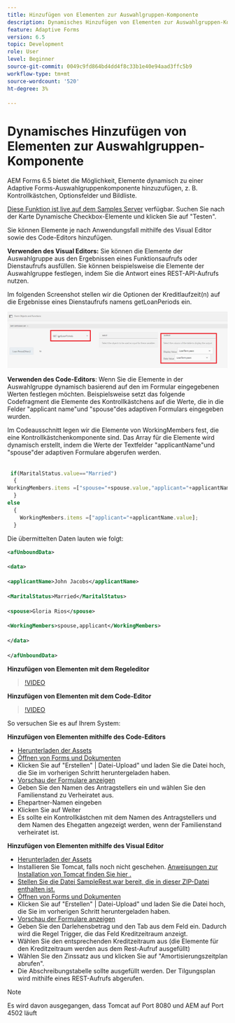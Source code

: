 ```yaml
---
title: Hinzufügen von Elementen zur Auswahlgruppen-Komponente
description: Dynamisches Hinzufügen von Elementen zur Auswahlgruppen-Komponente
feature: Adaptive Forms
version: 6.5
topic: Development
role: User
level: Beginner
source-git-commit: 0049c9fd864bd4dd4f8c33b1e40e94aad3ffc5b9
workflow-type: tm+mt
source-wordcount: '520'
ht-degree: 3%

---
```




# Dynamisches Hinzufügen von Elementen zur Auswahlgruppen-Komponente

AEM Forms 6.5 bietet die Möglichkeit, Elemente dynamisch zu einer Adaptive Forms-Auswahlgruppenkomponente hinzuzufügen, z. B. Kontrollkästchen, Optionsfelder und Bildliste.

[Diese Funktion ist live auf dem Samples Server](https://forms.enablementadobe.com/content/samples/samples.html?query=0#collapse1) verfügbar. Suchen Sie nach der Karte Dynamische Checkbox-Elemente und klicken Sie auf &quot;Testen&quot;.


Sie können Elemente je nach Anwendungsfall mithilfe des Visual Editor sowie des Code-Editors hinzufügen.

**Verwenden des Visual Editors:** Sie können die Elemente der Auswahlgruppe aus den Ergebnissen eines Funktionsaufrufs oder Dienstaufrufs ausfüllen. Sie können beispielsweise die Elemente der Auswahlgruppe festlegen, indem Sie die Antwort eines REST-API-Aufrufs nutzen.

Im folgenden Screenshot stellen wir die Optionen der Kreditlaufzeit(n) auf die Ergebnisse eines Dienstaufrufs namens getLoanPeriods ein.

![Regeleditor](assets/ruleeditor.png)

**Verwenden des Code-Editors**: Wenn Sie die Elemente in der Auswahlgruppe dynamisch basierend auf den im Formular eingegebenen Werten festlegen möchten. Beispielsweise setzt das folgende Codefragment die Elemente des Kontrollkästchens auf die Werte, die in die Felder &quot;applicant name&quot;und &quot;spouse&quot;des adaptiven Formulars eingegeben wurden.

Im Codeausschnitt legen wir die Elemente von WorkingMembers fest, die eine Kontrollkästchenkomponente sind. Das Array für die Elemente wird dynamisch erstellt, indem die Werte der Textfelder &quot;applicantName&quot;und &quot;spouse&quot;der adaptiven Formulare abgerufen werden.

```javascript
 
 if(MaritalStatus.value=="Married")
  {
WorkingMembers.items =["spouse="+spouse.value,"applicant="+applicantName.value];
  }
else
  {
    WorkingMembers.items =["applicant="+applicantName.value];
  }
```

Die übermittelten Daten lauten wie folgt:

```xml
<afUnboundData>

<data>

<applicantName>John Jacobs</applicantName>

<MaritalStatus>Married</MaritalStatus>

<spouse>Gloria Rios</spouse>

<WorkingMembers>spouse,applicant</WorkingMembers>

</data>

</afUnboundData>
```

**Hinzufügen von Elementen mit dem Regeleditor**

>[!VIDEO](https://video.tv.adobe.com/v/26847?quality=12&learn=on)

**Hinzufügen von Elementen mit dem Code-Editor**

>[!VIDEO](https://video.tv.adobe.com/v/26848?quality=12&learn=on)

So versuchen Sie es auf Ihrem System:

**Hinzufügen von Elementen mithilfe des Code-Editors**

* [Herunterladen der Assets](assets/usingthecodeeditor.zip)
* [Öffnen von Forms und Dokumenten](http://localhost:4502/aem/forms.html/content/dam/formsanddocuments)
* Klicken Sie auf &quot;Erstellen&quot; | Datei-Upload&quot; und laden Sie die Datei hoch, die Sie im vorherigen Schritt heruntergeladen haben.
* [Vorschau der Formulare anzeigen](http://localhost:4502/content/dam/formsanddocuments/simpleform/jcr:content?wcmmode=disabled)
* Geben Sie den Namen des Antragstellers ein und wählen Sie den Familienstand zu Verheiratet aus.
* Ehepartner-Namen eingeben
* Klicken Sie auf Weiter
* Es sollte ein Kontrollkästchen mit dem Namen des Antragstellers und dem Namen des Ehegatten angezeigt werden, wenn der Familienstand verheiratet ist.

**Hinzufügen von Elementen mithilfe des Visual Editor**

* [Herunterladen der Assets](assets/usingthevisualeditor.zip)
* Installieren Sie Tomcat, falls noch nicht geschehen. [Anweisungen zur Installation von Tomcat finden Sie hier .](https://experienceleague.adobe.com/docs/experience-manager-learn/forms/ic-print-channel-tutorial/introduction.html)
* [Stellen Sie die Datei SampleRest.war bereit, die in dieser ZIP-Datei enthalten ist.](https://experienceleague.adobe.com/docs/experience-manager-learn/forms/assets/common-osgi-bundles/sample-rest.zip)
* [Öffnen von Forms und Dokumenten](http://localhost:4502/aem/forms.html/content/dam/formsanddocuments)
* Klicken Sie auf &quot;Erstellen&quot; | Datei-Upload&quot; und laden Sie die Datei hoch, die Sie im vorherigen Schritt heruntergeladen haben.
* [Vorschau der Formulare anzeigen](http://localhost:4502/content/dam/formsanddocuments/amortizationschedule/jcr:content?wcmmode=disabled)
* Geben Sie den Darlehensbetrag und den Tab aus dem Feld ein. Dadurch wird die Regel Trigger, die das Feld Kreditzeitraum anzeigt.
* Wählen Sie den entsprechenden Kreditzeitraum aus (die Elemente für den Kreditzeitraum werden aus dem Rest-Aufruf ausgefüllt)
* Wählen Sie den Zinssatz aus und klicken Sie auf &quot;Amortisierungszeitplan abrufen&quot;.
* Die Abschreibungstabelle sollte ausgefüllt werden. Der Tilgungsplan wird mithilfe eines REST-Aufrufs abgerufen.

>[!NOTE]
> Es wird davon ausgegangen, dass Tomcat auf Port 8080 und AEM auf Port 4502 läuft
